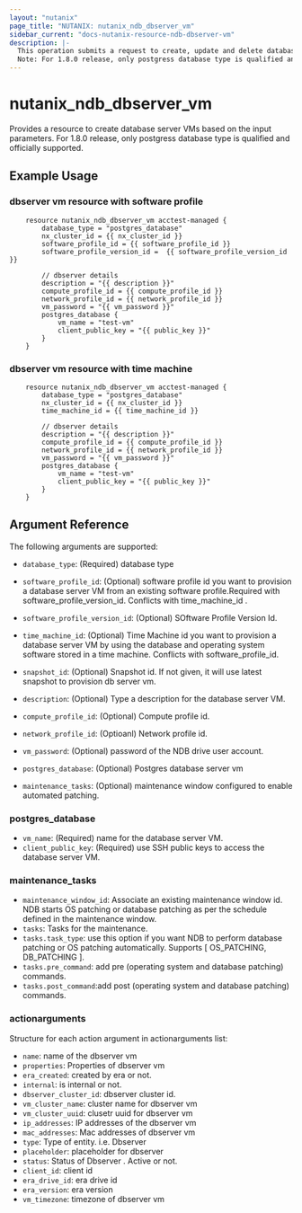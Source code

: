 ```yaml
---
layout: "nutanix"
page_title: "NUTANIX: nutanix_ndb_dbserver_vm"
sidebar_current: "docs-nutanix-resource-ndb-dbserver-vm"
description: |-
  This operation submits a request to create, update and delete database server VMs in Nutanix database service (NDB).
  Note: For 1.8.0 release, only postgress database type is qualified and officially supported.
---
```


# nutanix_ndb_dbserver_vm

Provides a resource to create database server VMs based on the input parameters. For 1.8.0 release, only postgress database type is qualified and officially supported.

## Example Usage

### dbserver vm resource with software profile

```hcl
    resource nutanix_ndb_dbserver_vm acctest-managed {
		database_type = "postgres_database"
        nx_cluster_id = {{ nx_cluster_id }}
		software_profile_id = {{ software_profile_id }}
		software_profile_version_id =  {{ software_profile_version_id }}

        // dbserver details 
        description = "{{ description }}"
		compute_profile_id = {{ compute_profile_id }}
		network_profile_id = {{ network_profile_id }}
		vm_password = "{{ vm_password }}"
		postgres_database {
			vm_name = "test-vm"
			client_public_key = "{{ public_key }}"
		}
	}
```

### dbserver vm resource with time machine
```hcl
    resource nutanix_ndb_dbserver_vm acctest-managed {
		database_type = "postgres_database"
        nx_cluster_id = {{ nx_cluster_id }}
		time_machine_id = {{ time_machine_id }}

        // dbserver details 
        description = "{{ description }}"
		compute_profile_id = {{ compute_profile_id }}
		network_profile_id = {{ network_profile_id }}
		vm_password = "{{ vm_password }}"
		postgres_database {
			vm_name = "test-vm"
			client_public_key = "{{ public_key }}"
		}
	}
```

## Argument Reference

The following arguments are supported:

* `database_type`: (Required) database type
* `software_profile_id`: (Optional) software profile id you want to provision a database server VM from an existing software profile.Required with software_profile_version_id. Conflicts with time_machine_id . 
* `software_profile_version_id`: (Optional) SOftware Profile Version Id. 
* `time_machine_id`: (Optional) Time Machine id you want to provision a database server VM by using the database and operating system software stored in a time machine. Conflicts with software_profile_id. 
* `snapshot_id`: (Optional) Snapshot id. If not given, it will use latest snapshot to provision db server vm. 

* `description`: (Optional) Type a description for the database server VM.
* `compute_profile_id`: (Optional) Compute profile id.
* `network_profile_id`: (Optioanl) Network profile id.
* `vm_password`: (Optional) password of the NDB drive user account.
* `postgres_database`: (Optional) Postgres database server vm
* `maintenance_tasks`: (Optional) maintenance window configured to enable automated patching.

### postgres_database
* `vm_name`: (Required) name for the database server VM.
* `client_public_key`: (Required) use SSH public keys to access the database server VM.

### maintenance_tasks
* `maintenance_window_id`: Associate an existing maintenance window id. NDB starts OS patching or database patching as per the schedule defined in the maintenance window.
* `tasks`: Tasks for the maintenance.
* `tasks.task_type`: use this option if you want NDB to perform database patching or OS patching automatically. Supports [ OS_PATCHING, DB_PATCHING ]. 
* `tasks.pre_command`: add pre (operating system and database patching) commands.
* `tasks.post_command`:add post (operating system and database patching) commands.


### actionarguments

Structure for each action argument in actionarguments list:

* `name`: name of the dbserver vm
* `properties`: Properties of dbserver vm
* `era_created`: created by era or not.
*  `internal`: is internal or not.
* `dbserver_cluster_id`: dbserver cluster id.
* `vm_cluster_name`: cluster name for dbserver vm
* `vm_cluster_uuid`: clusetr uuid for dbserver vm
* `ip_addresses`: IP addresses of the dbserver vm
* `mac_addresses`: Mac addresses of dbserver vm
* `type`: Type of entity. i.e. Dbserver
* `placeholder`: placeholder for dbserver
* `status`: Status of Dbserver . Active or not.
* `client_id`:  client id
* `era_drive_id`: era drive id
* `era_version`: era version
* `vm_timezone`:  timezone of dbserver vm
